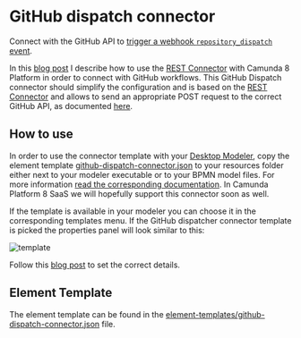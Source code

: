 # GitHub dispatch connector

Connect with the GitHub API to [trigger a webhook `repository_dispatch` event](https://docs.github.com/en/actions/using-workflows/events-that-trigger-workflows#repository_dispatch). 

In this [blog post](https://medium.com/@zelldon91/connecting-camunda-platform-8-with-github-workflows-ee1f91488ad3) I describe how to use the [REST Connector](https://docs.camunda.io/docs/next/components/connectors/out-of-the-box-connectors/rest/) with Camunda 8 Platform in order to connect with GitHub workflows. This GitHub Dispatch connector should simplify the configuration and is based on the [REST Connector](https://docs.camunda.io/docs/next/components/connectors/out-of-the-box-connectors/rest/) and allows to send an appropriate POST request to the correct GitHub API, as documented [here](https://docs.github.com/en/rest/repos/repos?apiVersion=2022-11-28#create-a-repository-dispatch-event).

## How to use

In order to use the connector template with your [Desktop Modeler](https://camunda.com/download/modeler/), copy the element template [github-dispatch-connector.json](https://github.com/camunda-community-hub/camunda-8-connector-github-dispatch/blob/main/element-templates/github-dispatch-connector.json) to your resources folder either next to your modeler executable or to your BPMN model files. For more information [read the corresponding documentation](https://docs.camunda.io/docs/next/components/modeler/desktop-modeler/element-templates/configuring-templates/#:~:text=Store%20element%20templates,diagram%27s%20path%20hierarchy). In Camunda Platform 8 SaaS we will hopefully support this connector soon as well.

If the template is available in your modeler you can choose it in the corresponding templates menu. If the GitHub dispatcher connector template is picked the properties panel will look similar to this:

![template](https://user-images.githubusercontent.com/2758593/209766946-055c9b3f-f8ee-4cc8-9118-a60ec95ce1ee.png)

Follow this [blog post](https://medium.com/@zelldon91/connecting-camunda-platform-8-with-github-workflows-ee1f91488ad3) to set the correct details.

## Element Template

The element template can be found in the [element-templates/github-dispatch-connector.json](https://github.com/camunda-community-hub/camunda-8-connector-github-dispatch/blob/main/element-templates/github-dispatch-connector.json) file.
